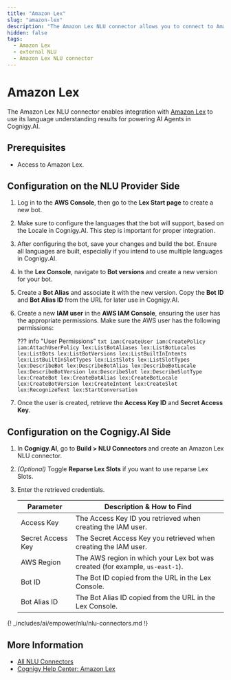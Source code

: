 ```yaml
---
title: "Amazon Lex"
slug: "amazon-lex"
description: "The Amazon Lex NLU connector allows you to connect to Amazon Lex and use its language understanding results to power AI Agents within Cognigy.AI."
hidden: false
tags:
  - Amazon Lex
  - external NLU
  - Amazon Lex NLU connector
---
```


# Amazon Lex

The Amazon Lex NLU connector enables integration with [Amazon Lex](https://aws.amazon.com/lex/) to use its language understanding results for powering AI Agents in Cognigy.AI.

## Prerequisites

- Access to Amazon Lex.

## Configuration on the NLU Provider Side

1. Log in to the **AWS Console**, then go to the **Lex Start page** to create a new bot.
2. Make sure to configure the languages that the bot will support, based on the Locale in Cognigy.AI. This step is important for proper integration.
3. After configuring the bot, save your changes and build the bot. Ensure all languages are built, especially if you intend to use multiple languages in Cognigy.AI.
4. In the **Lex Console**, navigate to **Bot versions** and create a new version for your bot. 
5. Create a **Bot Alias** and associate it with the new version. Copy the **Bot ID** and **Bot Alias ID** from the URL for later use in Cognigy.AI. 
6. Create a new **IAM user** in the **AWS IAM Console**, ensuring the user has the appropriate permissions. Make sure the AWS user has the following permissions:

    ??? info "User Permissions"
        ```txt
        iam:CreateUser
        iam:CreatePolicy
        iam:AttachUserPolicy
        lex:ListBotAliases
        lex:ListBotLocales
        lex:ListBots
        lex:ListBotVersions
        lex:ListBuiltInIntents
        lex:ListBuiltInSlotTypes
        lex:ListSlots
        lex:ListSlotTypes
        lex:DescribeBot
        lex:DescribeBotAlias
        lex:DescribeBotLocale
        lex:DescribeBotVersion
        lex:DescribeSlot
        lex:DescribeSlotType
        lex:CreateBot
        lex:CreateBotAlias
        lex:CreateBotLocale
        lex:CreateBotVersion
        lex:CreateIntent
        lex:CreateSlot
        lex:RecognizeText
        lex:StartConversation
        ```
7. Once the user is created, retrieve the **Access Key ID** and **Secret Access Key**.

## Configuration on the Cognigy.AI Side

1. In **Cognigy.AI**, go to **Build > NLU Connectors** and create an Amazon Lex NLU connector.
2. _(Optional)_ Toggle **Reparse Lex Slots** if you want to use reparse Lex Slots.
3. Enter the retrieved credentials.
   
   | **Parameter**     | **Description & How to Find**                                                |
   |-------------------|------------------------------------------------------------------------------|
   | Access Key        | The Access Key ID you retrieved when creating the IAM user.                  |
   | Secret Access Key | The Secret Access Key you retrieved when creating the IAM user.              |
   | AWS Region        | The AWS region in which your Lex bot was created (for example, `us-east-1`). |
   | Bot ID            | The Bot ID copied from the URL in the Lex Console.                           |
   | Bot Alias ID      | The Bot Alias ID copied from the URL in the Lex Console.                     |

{! _includes/ai/empower/nlu/nlu-connectors.md !}

## More Information

- [All NLU Connectors](all-nlu-connectors.md)
- [Cognigy Help Center: Amazon Lex](https://support.cognigy.com/hc/en-us/articles/4408910240530-Amazon-Lex-External-NLU)